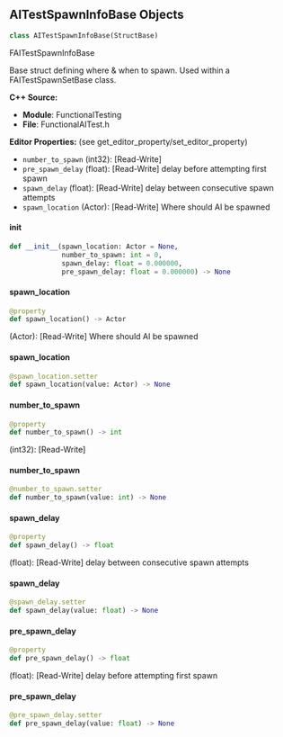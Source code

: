 ## AITestSpawnInfoBase Objects

```python
class AITestSpawnInfoBase(StructBase)
```

FAITestSpawnInfoBase

Base struct defining where & when to spawn. Used within a FAITestSpawnSetBase class.

**C++ Source:**

- **Module**: FunctionalTesting
- **File**: FunctionalAITest.h

**Editor Properties:** (see get_editor_property/set_editor_property)

- ``number_to_spawn`` (int32):  [Read-Write]
- ``pre_spawn_delay`` (float):  [Read-Write] delay before attempting first spawn
- ``spawn_delay`` (float):  [Read-Write] delay between consecutive spawn attempts
- ``spawn_location`` (Actor):  [Read-Write] Where should AI be spawned

<a id="unreal.AITestSpawnInfoBase.__init__"></a>

#### __init__

```python
def __init__(spawn_location: Actor = None,
             number_to_spawn: int = 0,
             spawn_delay: float = 0.000000,
             pre_spawn_delay: float = 0.000000) -> None
```

<a id="unreal.AITestSpawnInfoBase.spawn_location"></a>

#### spawn_location

```python
@property
def spawn_location() -> Actor
```

(Actor):  [Read-Write] Where should AI be spawned

<a id="unreal.AITestSpawnInfoBase.spawn_location"></a>

#### spawn_location

```python
@spawn_location.setter
def spawn_location(value: Actor) -> None
```

<a id="unreal.AITestSpawnInfoBase.number_to_spawn"></a>

#### number_to_spawn

```python
@property
def number_to_spawn() -> int
```

(int32):  [Read-Write]

<a id="unreal.AITestSpawnInfoBase.number_to_spawn"></a>

#### number_to_spawn

```python
@number_to_spawn.setter
def number_to_spawn(value: int) -> None
```

<a id="unreal.AITestSpawnInfoBase.spawn_delay"></a>

#### spawn_delay

```python
@property
def spawn_delay() -> float
```

(float):  [Read-Write] delay between consecutive spawn attempts

<a id="unreal.AITestSpawnInfoBase.spawn_delay"></a>

#### spawn_delay

```python
@spawn_delay.setter
def spawn_delay(value: float) -> None
```

<a id="unreal.AITestSpawnInfoBase.pre_spawn_delay"></a>

#### pre_spawn_delay

```python
@property
def pre_spawn_delay() -> float
```

(float):  [Read-Write] delay before attempting first spawn

<a id="unreal.AITestSpawnInfoBase.pre_spawn_delay"></a>

#### pre_spawn_delay

```python
@pre_spawn_delay.setter
def pre_spawn_delay(value: float) -> None
```

<a id="unreal.AITestSpawnInfo"></a>